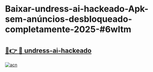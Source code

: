 # Baixar-undress-ai-hackeado-Apk-sem-anúncios-desbloqueado-completamente-2025-#6wltm

# <h2><a href="https://ainizakaria.my?title=undress-ai-hackeado&ref=24M">🔗👉 🔴 undress-ai-hackeado</a></h2>

[![acn](https://github.com/user-attachments/assets/0f9c940e-d8b0-45ae-aac7-cd30a18b3e1c)](https://ainizakaria.my?title=undress-ai-hackeado&ref=24M)

